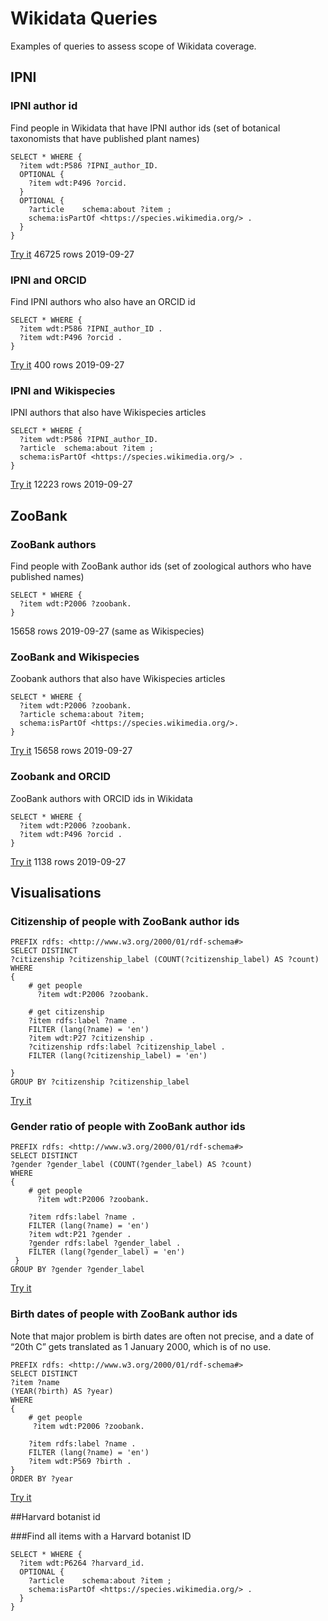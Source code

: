 # Wikidata Queries 

Examples of queries to assess scope of Wikidata coverage.

## IPNI

### IPNI author id

Find people in Wikidata that have IPNI author ids (set of botanical taxonomists that have published plant names)

```
SELECT * WHERE {
  ?item wdt:P586 ?IPNI_author_ID.
  OPTIONAL { 
    ?item wdt:P496 ?orcid.
  }
  OPTIONAL { 
    ?article 	schema:about ?item ;
    schema:isPartOf <https://species.wikimedia.org/> .
  }
}
```

[Try it](https://w.wiki/8yL) 46725 rows 2019-09-27

### IPNI and ORCID

Find IPNI authors who also have an ORCID id

```
SELECT * WHERE {
  ?item wdt:P586 ?IPNI_author_ID .
  ?item wdt:P496 ?orcid .
}
```

[Try it](https://w.wiki/8yN) 400 rows 2019-09-27

### IPNI and Wikispecies

IPNI authors that also have Wikispecies articles

```
SELECT * WHERE {
  ?item wdt:P586 ?IPNI_author_ID.
  ?article 	schema:about ?item ;
  schema:isPartOf <https://species.wikimedia.org/> .
}
```

[Try it](https://w.wiki/8yQ) 12223 rows 2019-09-27


## ZooBank

### ZooBank authors

Find people with ZooBank author ids (set of zoological authors who have published names)

```
SELECT * WHERE {
  ?item wdt:P2006 ?zoobank.
}
```
15658 rows 2019-09-27 (same as Wikispecies)

### ZooBank and Wikispecies

Zoobank authors that also have Wikispecies articles

```
SELECT * WHERE {
  ?item wdt:P2006 ?zoobank.
  ?article schema:about ?item;
  schema:isPartOf <https://species.wikimedia.org/>.
}
```

[Try it](https://w.wiki/8yT) 15658 rows 2019-09-27


### Zoobank and ORCID

ZooBank authors with ORCID ids in Wikidata

```
SELECT * WHERE {
  ?item wdt:P2006 ?zoobank.
  ?item wdt:P496 ?orcid .
}
```

[Try it](https://w.wiki/8yW) 1138 rows 2019-09-27

## Visualisations

### Citizenship of people with ZooBank author ids

```
PREFIX rdfs: <http://www.w3.org/2000/01/rdf-schema#>
SELECT DISTINCT 
?citizenship ?citizenship_label (COUNT(?citizenship_label) AS ?count) 
WHERE
{ 
    # get people
	  ?item wdt:P2006 ?zoobank.
 
    # get citizenship
    ?item rdfs:label ?name .
    FILTER (lang(?name) = 'en')
    ?item wdt:P27 ?citizenship .
    ?citizenship rdfs:label ?citizenship_label .
    FILTER (lang(?citizenship_label) = 'en')    
   
}
GROUP BY ?citizenship ?citizenship_label

```
	
[Try it](https://w.wiki/9Co)

### Gender ratio of people with ZooBank author ids

```
PREFIX rdfs: <http://www.w3.org/2000/01/rdf-schema#>
SELECT DISTINCT 
?gender ?gender_label (COUNT(?gender_label) AS ?count) 
WHERE
{ 
    # get people
	  ?item wdt:P2006 ?zoobank.

    ?item rdfs:label ?name .
    FILTER (lang(?name) = 'en')
    ?item wdt:P21 ?gender .
    ?gender rdfs:label ?gender_label .
    FILTER (lang(?gender_label) = 'en')    
 }
GROUP BY ?gender ?gender_label
```

[Try it](https://w.wiki/9Cp)


### Birth dates of people with ZooBank author ids

Note that major problem is birth dates are often not precise, and a date of “20th C” gets translated as 1 January 2000, which is of no use.

```
PREFIX rdfs: <http://www.w3.org/2000/01/rdf-schema#>
SELECT DISTINCT 
?item ?name 
(YEAR(?birth) AS ?year)
WHERE
{ 
    # get people
	 ?item wdt:P2006 ?zoobank.
 
    ?item rdfs:label ?name .
    FILTER (lang(?name) = 'en')
    ?item wdt:P569 ?birth .
}
ORDER BY ?year
```

[Try it](https://w.wiki/9Ct)

##Harvard botanist id

###Find all items with a Harvard botanist ID

```
SELECT * WHERE {
  ?item wdt:P6264 ?harvard_id.
  OPTIONAL { 
    ?article 	schema:about ?item ;
    schema:isPartOf <https://species.wikimedia.org/> .
  }
}
```

